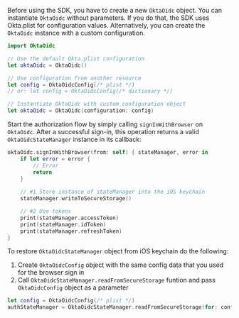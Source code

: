 Before using the SDK, you have to create a new `OktaOidc` object. You can instantiate `OktaOidc` without parameters. If you do that, the SDK uses Okta.plist for configuration values. Alternatively, you can create the `OktaOidc` instance with a custom configuration.

```swift
import OktaOidc

// Use the default Okta.plist configuration
let oktaOidc = OktaOidc()

// Use configuration from another resource
let config = OktaOidcConfig(/* plist */)
// or: let config = OktaOidcConfig(/* dictionary */)

// Instantiate OktaOidc with custom configuration object
let oktaOidc = OktaOidc(configuration: config)
```

Start the authorization flow by simply calling `signInWithBrowser` on `OktaOidc`. After a successful sign-in, this operation returns a valid `OktaOidcStateManager` instance in its callback:

```swift
oktaOidc.signInWithBrowser(from: self) { stateManager, error in
    if let error = error {
        // Error
        return
    }
    
    // #1 Store instance of stateManager into the iOS keychain
    stateManager.writeToSecureStorage()

    // #2 Use tokens
    print(stateManager.accessToken)
    print(stateManager.idToken)
    print(stateManager.refreshToken)
}
```

To restore `OktaOidcStateManager` object from iOS keychain do the following:
1. Create `OktaOidcConfig` object with the same config data that you used for the browser sign in
2. Call `OktaOidcStateManager.readFromSecureStorage` funtion and pass `OktaOidcConfig` object as a parameter

```swift
let config = OktaOidcConfig(/* plist */)
authStateManager = OktaOidcStateManager.readFromSecureStorage(for: config)
```
